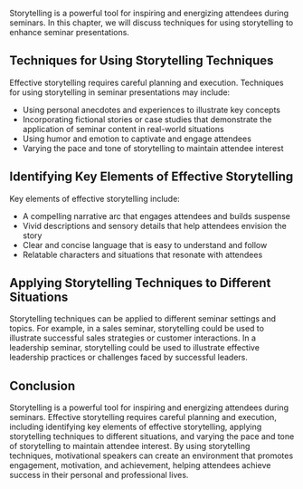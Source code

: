
Storytelling is a powerful tool for inspiring and energizing attendees during seminars. In this chapter, we will discuss techniques for using storytelling to enhance seminar presentations.

Techniques for Using Storytelling Techniques
--------------------------------------------

Effective storytelling requires careful planning and execution. Techniques for using storytelling in seminar presentations may include:

* Using personal anecdotes and experiences to illustrate key concepts
* Incorporating fictional stories or case studies that demonstrate the application of seminar content in real-world situations
* Using humor and emotion to captivate and engage attendees
* Varying the pace and tone of storytelling to maintain attendee interest

Identifying Key Elements of Effective Storytelling
--------------------------------------------------

Key elements of effective storytelling include:

* A compelling narrative arc that engages attendees and builds suspense
* Vivid descriptions and sensory details that help attendees envision the story
* Clear and concise language that is easy to understand and follow
* Relatable characters and situations that resonate with attendees

Applying Storytelling Techniques to Different Situations
--------------------------------------------------------

Storytelling techniques can be applied to different seminar settings and topics. For example, in a sales seminar, storytelling could be used to illustrate successful sales strategies or customer interactions. In a leadership seminar, storytelling could be used to illustrate effective leadership practices or challenges faced by successful leaders.

Conclusion
----------

Storytelling is a powerful tool for inspiring and energizing attendees during seminars. Effective storytelling requires careful planning and execution, including identifying key elements of effective storytelling, applying storytelling techniques to different situations, and varying the pace and tone of storytelling to maintain attendee interest. By using storytelling techniques, motivational speakers can create an environment that promotes engagement, motivation, and achievement, helping attendees achieve success in their personal and professional lives.
